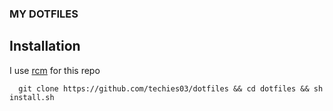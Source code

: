 ### MY DOTFILES


## Installation

 I use [rcm](https://github.com/thoughtbot/rcm) for this repo

```zshrc
  git clone https://github.com/techies03/dotfiles && cd dotfiles && sh install.sh
```
    
